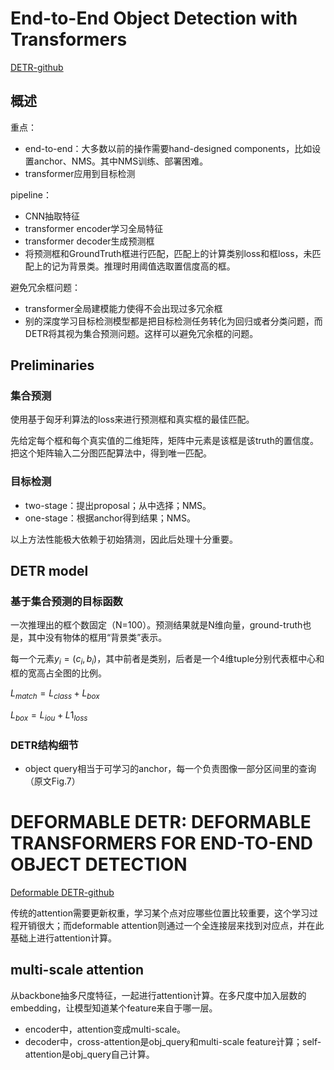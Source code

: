 # End-to-End Object Detection with Transformers
[DETR-github](https://github.com/facebookresearch/detr)

## 概述
重点：
+ end-to-end：大多数以前的操作需要hand-designed components，比如设置anchor、NMS。其中NMS训练、部署困难。
+ transformer应用到目标检测

pipeline：
+ CNN抽取特征
+ transformer encoder学习全局特征
+ transformer decoder生成预测框
+ 将预测框和GroundTruth框进行匹配，匹配上的计算类别loss和框loss，未匹配上的记为背景类。推理时用阈值选取置信度高的框。

避免冗余框问题：
+ transformer全局建模能力使得不会出现过多冗余框
+ 别的深度学习目标检测模型都是把目标检测任务转化为回归或者分类问题，而DETR将其视为集合预测问题。这样可以避免冗余框的问题。

## Preliminaries
### 集合预测
使用基于匈牙利算法的loss来进行预测框和真实框的最佳匹配。

先给定每个框和每个真实值的二维矩阵，矩阵中元素是该框是该truth的置信度。把这个矩阵输入二分图匹配算法中，得到唯一匹配。

### 目标检测
+ two-stage：提出proposal；从中选择；NMS。
+ one-stage：根据anchor得到结果；NMS。

以上方法性能极大依赖于初始猜测，因此后处理十分重要。

## DETR model
### 基于集合预测的目标函数
一次推理出的框个数固定（N=100）。预测结果就是N维向量，ground-truth也是，其中没有物体的框用“背景类”表示。

每一个元素$y_i=(c_i,b_i)$，其中前者是类别，后者是一个4维tuple分别代表框中心和框的宽高占全图的比例。

$L_{match}=L_{class}+L_{box}$

$L_{box}=L_{iou}+L1_{loss}$


### DETR结构细节
+ object query相当于可学习的anchor，每一个负责图像一部分区间里的查询（原文Fig.7）


# DEFORMABLE DETR: DEFORMABLE TRANSFORMERS FOR END-TO-END OBJECT DETECTION
[Deformable DETR-github](https://github.com/fundamentalvision/Deformable-DETR)

传统的attention需要更新权重，学习某个点对应哪些位置比较重要，这个学习过程开销很大；而deformable attention则通过一个全连接层来找到对应点，并在此基础上进行attention计算。

## multi-scale attention
从backbone抽多尺度特征，一起进行attention计算。在多尺度中加入层数的embedding，让模型知道某个feature来自于哪一层。

+ encoder中，attention变成multi-scale。
+ decoder中，cross-attention是obj_query和multi-scale feature计算；self-attention是obj_query自己计算。